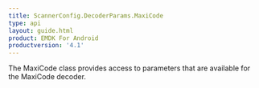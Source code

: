 ```yaml
---
title: ScannerConfig.DecoderParams.MaxiCode
type: api
layout: guide.html
product: EMDK For Android
productversion: '4.1'
---
```



The MaxiCode class provides access to parameters that are available
 for the MaxiCode decoder.












